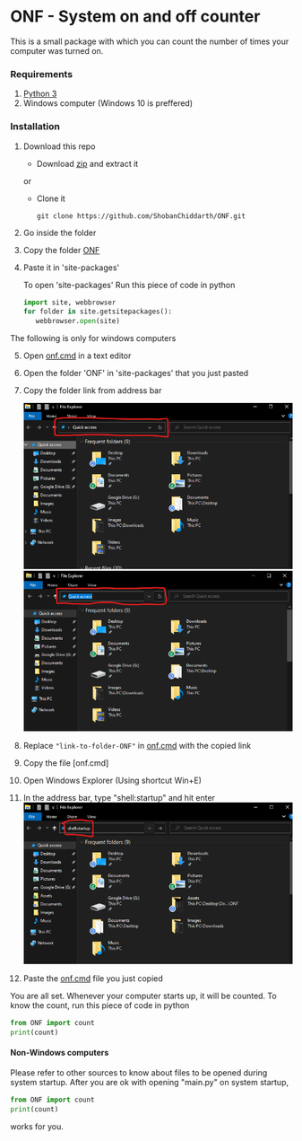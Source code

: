 # ONF - System on and off counter

This is a small package with which you can count the number of times your computer was turned on.

### Requirements
1. [Python 3](https://www.installpython3.com)
2. Windows computer (Windows 10 is preffered)

### Installation
1. Download this repo

   - Download [zip](https://github.com/ShobanChiddarth/ONF/archive/refs/heads/main.zip) and extract it

   or
   - Clone it
      ```
      git clone https://github.com/ShobanChiddarth/ONF.git
      ```
2. Go inside the folder
3. Copy the folder [ONF](./ONF)
4. Paste it in 'site-packages'
   
   To open 'site-packages'
   Run this piece of code in python
   
   ```python
   import site, webbrowser
   for folder in site.getsitepackages():
      webbrowser.open(site)
   ```

The following is only for windows computers

5. Open [onf.cmd](./Assets/onf.cmd) in a text editor
6. Open the folder 'ONF' in 'site-packages' that you just pasted
7. Copy the folder link from address bar

   ![explorer-addressbar-01](Assets/Images/explorer-addressbar-01.png)
   ![explorer-addressbar-02](Assets/Images/explorer-addressbar-02.png)

8. Replace `"link-to-folder-ONF"` in [onf.cmd](./Assets/onf.cmd) with the copied link
9. Copy the file [onf.cmd]
10. Open Windows Explorer (Using shortcut Win+E)
11. In the address bar, type "shell:startup" and hit enter
   ![explorer-addressbar-03](Assets/Images/explorer-addressbar-03.png)
12. Paste the [onf.cmd](./Assets/onf.cmd) file you just copied

You are all set. Whenever your computer starts up, it will be counted.
To know the count, run this piece of code in python
```python
from ONF import count
print(count)
```


#### Non-Windows computers
Please refer to other sources to know about files to be opened during system startup.
After you are ok with opening "main.py" on system startup,
```python
from ONF import count
print(count)
```
works for you.
